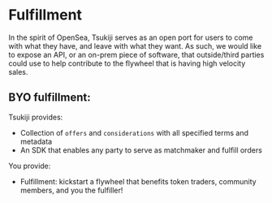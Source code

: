 # Fulfillment
In the spirit of OpenSea, Tsukiji serves as an open port for users to come with what they have, and leave with what they want. As such, we would like to expose an API, or an on-prem piece of software, that outside/third parties could use to help contribute to the flywheel that is having high velocity sales.

## BYO fulfillment:
Tsukiji provides:
- Collection of `offers` and `considerations` with all specified terms and metadata
- An SDK that enables any party to serve as matchmaker and fulfill orders

You provide:
- Fulfillment: kickstart a flywheel that benefits token traders, community members, and you the fulfiller!
